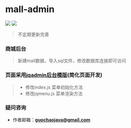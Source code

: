 # mall-admin
[![](https://img.shields.io/badge/Author-guochao-ff69b4.svg)](https://github.com/guochaojava/springboot-demo)
[![](https://img.shields.io/badge/version-1.0-brightgreen.svg)](https://github.com/guochaojava/springboot-demo)

> 不定期更新完善

### 商城后台

> 新建mall数据，导入sql文件，修改数据库连接即可访问


### 页面采用[jqadmin后台模版](http://jqadmin.jqcool.net/)(简化页面开发)
> *  修改index.js   菜单初始化方法
> *  修改jqmenu.js  菜单渲染方法


### 疑问咨询
- 作者邮箱：**guochaojava@gmail.com**

